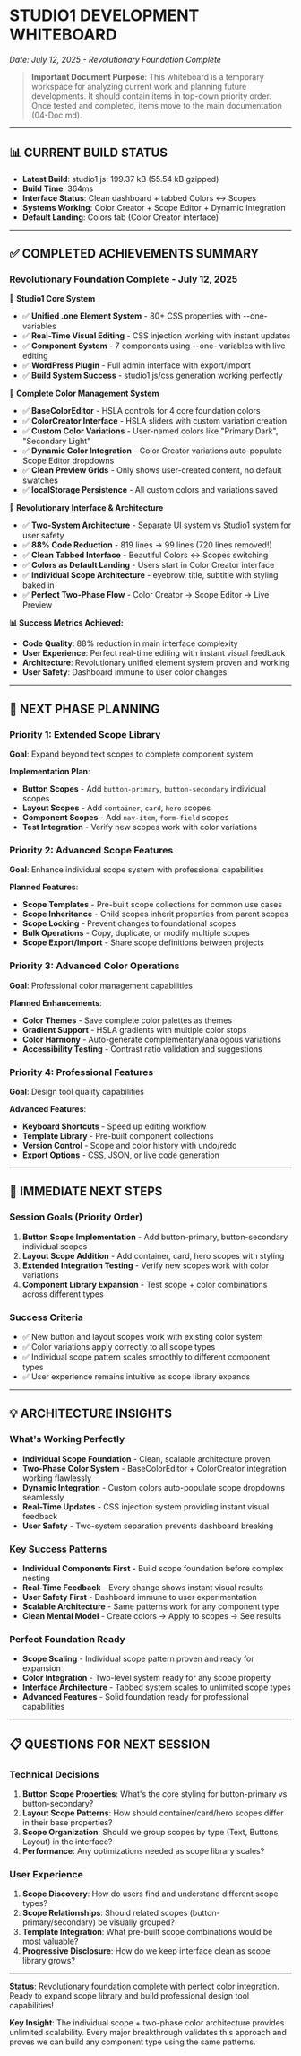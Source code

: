 # STUDIO1 DEVELOPMENT WHITEBOARD

*Date: July 12, 2025 - Revolutionary Foundation Complete*

> **Important Document Purpose**: This whiteboard is a temporary workspace for analyzing current work and planning future developments. It should contain items in top-down priority order. Once tested and completed, items move to the main documentation (04-Doc.md).

---

## 📊 **CURRENT BUILD STATUS**
- **Latest Build**: studio1.js: 199.37 kB (55.54 kB gzipped)
- **Build Time**: 364ms
- **Interface Status**: Clean dashboard + tabbed Colors ↔ Scopes
- **Systems Working**: Color Creator + Scope Editor + Dynamic Integration
- **Default Landing**: Colors tab (Color Creator interface)

---

## ✅ **COMPLETED ACHIEVEMENTS SUMMARY**

### **Revolutionary Foundation Complete - July 12, 2025**

**🎯 Studio1 Core System**
- ✅ **Unified .one Element System** - 80+ CSS properties with --one- variables
- ✅ **Real-Time Visual Editing** - CSS injection working with instant updates
- ✅ **Component System** - 7 components using --one- variables with live editing
- ✅ **WordPress Plugin** - Full admin interface with export/import
- ✅ **Build System Success** - studio1.js/css generation working perfectly

**🚀 Complete Color Management System**
- ✅ **BaseColorEditor** - HSLA controls for 4 core foundation colors
- ✅ **ColorCreator Interface** - HSLA sliders with custom variation creation
- ✅ **Custom Color Variations** - User-named colors like "Primary Dark", "Secondary Light"
- ✅ **Dynamic Color Integration** - Color Creator variations auto-populate Scope Editor dropdowns
- ✅ **Clean Preview Grids** - Only shows user-created content, no default swatches
- ✅ **localStorage Persistence** - All custom colors and variations saved

**🎨 Revolutionary Interface & Architecture**
- ✅ **Two-System Architecture** - Separate UI system vs Studio1 system for user safety
- ✅ **88% Code Reduction** - 819 lines → 99 lines (720 lines removed!)
- ✅ **Clean Tabbed Interface** - Beautiful Colors ↔ Scopes switching
- ✅ **Colors as Default Landing** - Users start in Color Creator interface
- ✅ **Individual Scope Architecture** - eyebrow, title, subtitle with styling baked in
- ✅ **Perfect Two-Phase Flow** - Color Creator → Scope Editor → Live Preview

**📊 Success Metrics Achieved:**
- **Code Quality**: 88% reduction in main interface complexity
- **User Experience**: Perfect real-time editing with instant visual feedback
- **Architecture**: Revolutionary unified element system proven and working
- **User Safety**: Dashboard immune to user color changes

---

## 🔮 **NEXT PHASE PLANNING**

### **Priority 1: Extended Scope Library**
**Goal**: Expand beyond text scopes to complete component system

**Implementation Plan**:
- **Button Scopes** - Add `button-primary`, `button-secondary` individual scopes
- **Layout Scopes** - Add `container`, `card`, `hero` scopes  
- **Component Scopes** - Add `nav-item`, `form-field` scopes
- **Test Integration** - Verify new scopes work with color variations

### **Priority 2: Advanced Scope Features**
**Goal**: Enhance individual scope system with professional capabilities

**Planned Features**:
- **Scope Templates** - Pre-built scope collections for common use cases
- **Scope Inheritance** - Child scopes inherit properties from parent scopes
- **Scope Locking** - Prevent changes to foundational scopes
- **Bulk Operations** - Copy, duplicate, or modify multiple scopes
- **Scope Export/Import** - Share scope definitions between projects

### **Priority 3: Advanced Color Operations**
**Goal**: Professional color management capabilities

**Planned Enhancements**:
- **Color Themes** - Save complete color palettes as themes
- **Gradient Support** - HSLA gradients with multiple color stops
- **Color Harmony** - Auto-generate complementary/analogous variations
- **Accessibility Testing** - Contrast ratio validation and suggestions

### **Priority 4: Professional Features**
**Goal**: Design tool quality capabilities

**Advanced Features**:
- **Keyboard Shortcuts** - Speed up editing workflow
- **Template Library** - Pre-built component collections
- **Version Control** - Scope and color history with undo/redo
- **Export Options** - CSS, JSON, or live code generation

---

## 🎯 **IMMEDIATE NEXT STEPS**

### **Session Goals (Priority Order)**
1. **Button Scope Implementation** - Add button-primary, button-secondary individual scopes
2. **Layout Scope Addition** - Add container, card, hero scopes with styling
3. **Extended Integration Testing** - Verify new scopes work with color variations
4. **Component Library Expansion** - Test scope + color combinations across different types

### **Success Criteria**
- ✅ New button and layout scopes work with existing color system
- ✅ Color variations apply correctly to all scope types
- ✅ Individual scope pattern scales smoothly to different component types
- ✅ User experience remains intuitive as scope library expands

---

## 💡 **ARCHITECTURE INSIGHTS**

### **What's Working Perfectly**
- **Individual Scope Foundation** - Clean, scalable architecture proven
- **Two-Phase Color System** - BaseColorEditor + ColorCreator integration working flawlessly
- **Dynamic Integration** - Custom colors auto-populate scope dropdowns seamlessly
- **Real-Time Updates** - CSS injection system providing instant visual feedback
- **User Safety** - Two-system separation prevents dashboard breaking

### **Key Success Patterns**
- **Individual Components First** - Build scope foundation before complex nesting
- **Real-Time Feedback** - Every change shows instant visual results
- **User Safety First** - Dashboard immune to user experimentation
- **Scalable Architecture** - Same patterns work for any component type
- **Clean Mental Model** - Create colors → Apply to scopes → See results

### **Perfect Foundation Ready**
- **Scope Scaling** - Individual scope pattern proven and ready for expansion
- **Color Integration** - Two-level system ready for any scope property
- **Interface Architecture** - Tabbed system scales to unlimited scope types
- **Advanced Features** - Solid foundation ready for professional capabilities

---

## 📋 **QUESTIONS FOR NEXT SESSION**

### **Technical Decisions**
1. **Button Scope Properties**: What's the core styling for button-primary vs button-secondary?
2. **Layout Scope Patterns**: How should container/card/hero scopes differ in their base properties?
3. **Scope Organization**: Should we group scopes by type (Text, Buttons, Layout) in the interface?
4. **Performance**: Any optimizations needed as scope library scales?

### **User Experience**
1. **Scope Discovery**: How do users find and understand different scope types?
2. **Scope Relationships**: Should related scopes (button-primary/secondary) be visually grouped?
3. **Template Integration**: What pre-built scope combinations would be most valuable?
4. **Progressive Disclosure**: How do we keep interface clean as scope library grows?

---

**Status**: Revolutionary foundation complete with perfect color integration. Ready to expand scope library and build professional design tool capabilities!

**Key Insight**: The individual scope + two-phase color architecture provides unlimited scalability. Every major breakthrough validates this approach and proves we can build any component type using the same patterns.